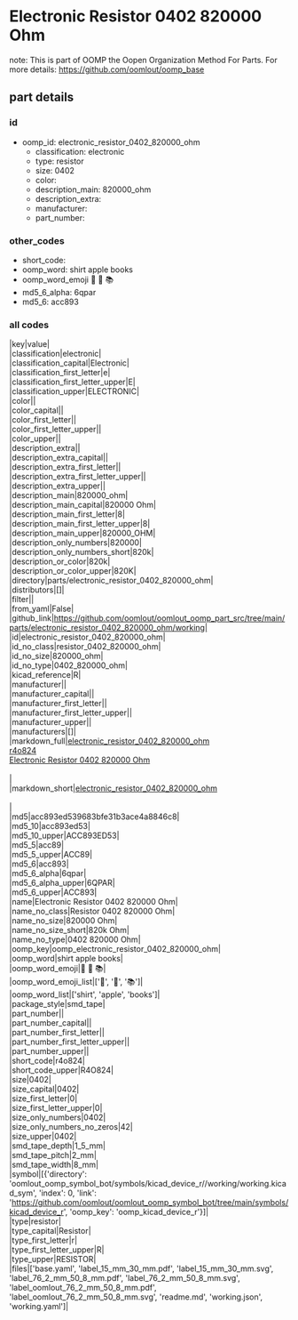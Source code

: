 # Electronic Resistor 0402 820000 Ohm  

note: This is part of OOMP the Oopen Organization Method For Parts. For more details: https://github.com/oomlout/oomp_base

##  part details





### id
* oomp_id: electronic_resistor_0402_820000_ohm
  * classification: electronic
  * type: resistor
  * size: 0402
  * color: 
  * description_main: 820000_ohm
  * description_extra: 
  * manufacturer: 
  * part_number: 

### other_codes
* short_code: 
* oomp_word: shirt apple books
* oomp_word_emoji :shirt: :apple: :books:
* md5_6_alpha: 6qpar
* md5_6: acc893

### all codes 
|key|value|  
|classification|electronic|  
|classification_capital|Electronic|  
|classification_first_letter|e|  
|classification_first_letter_upper|E|  
|classification_upper|ELECTRONIC|  
|color||  
|color_capital||  
|color_first_letter||  
|color_first_letter_upper||  
|color_upper||  
|description_extra||  
|description_extra_capital||  
|description_extra_first_letter||  
|description_extra_first_letter_upper||  
|description_extra_upper||  
|description_main|820000_ohm|  
|description_main_capital|820000 Ohm|  
|description_main_first_letter|8|  
|description_main_first_letter_upper|8|  
|description_main_upper|820000_OHM|  
|description_only_numbers|820000|  
|description_only_numbers_short|820k|  
|description_or_color|820k|  
|description_or_color_upper|820K|  
|directory|parts/electronic_resistor_0402_820000_ohm|  
|distributors|[]|  
|filter||  
|from_yaml|False|  
|github_link|https://github.com/oomlout/oomlout_oomp_part_src/tree/main/parts/electronic_resistor_0402_820000_ohm/working|  
|id|electronic_resistor_0402_820000_ohm|  
|id_no_class|resistor_0402_820000_ohm|  
|id_no_size|820000_ohm|  
|id_no_type|0402_820000_ohm|  
|kicad_reference|R|  
|manufacturer||  
|manufacturer_capital||  
|manufacturer_first_letter||  
|manufacturer_first_letter_upper||  
|manufacturer_upper||  
|manufacturers|[]|  
|markdown_full|[electronic_resistor_0402_820000_ohm](https://github.com/oomlout/oomlout_oomp_part_src/tree/main/parts/electronic_resistor_0402_820000_ohm/working)<br>[r4o824](https://github.com/oomlout/oomlout_oomp_part_src/tree/main/parts/electronic_resistor_0402_820000_ohm/working)<br>[Electronic Resistor 0402 820000 Ohm](https://github.com/oomlout/oomlout_oomp_part_src/tree/main/parts/electronic_resistor_0402_820000_ohm/working)<br><br>|  
|markdown_short|[electronic_resistor_0402_820000_ohm](https://github.com/oomlout/oomlout_oomp_part_src/tree/main/parts/electronic_resistor_0402_820000_ohm/working)<br><br>|  
|md5|acc893ed539683bfe31b3ace4a8846c8|  
|md5_10|acc893ed53|  
|md5_10_upper|ACC893ED53|  
|md5_5|acc89|  
|md5_5_upper|ACC89|  
|md5_6|acc893|  
|md5_6_alpha|6qpar|  
|md5_6_alpha_upper|6QPAR|  
|md5_6_upper|ACC893|  
|name|Electronic Resistor 0402 820000 Ohm|  
|name_no_class|Resistor 0402 820000 Ohm|  
|name_no_size|820000 Ohm|  
|name_no_size_short|820k Ohm|  
|name_no_type|0402 820000 Ohm|  
|oomp_key|oomp_electronic_resistor_0402_820000_ohm|  
|oomp_word|shirt apple books|  
|oomp_word_emoji|:shirt: :apple: :books:|  
|oomp_word_emoji_list|[':shirt:', ':apple:', ':books:']|  
|oomp_word_list|['shirt', 'apple', 'books']|  
|package_style|smd_tape|  
|part_number||  
|part_number_capital||  
|part_number_first_letter||  
|part_number_first_letter_upper||  
|part_number_upper||  
|short_code|r4o824|  
|short_code_upper|R4O824|  
|size|0402|  
|size_capital|0402|  
|size_first_letter|0|  
|size_first_letter_upper|0|  
|size_only_numbers|0402|  
|size_only_numbers_no_zeros|42|  
|size_upper|0402|  
|smd_tape_depth|1_5_mm|  
|smd_tape_pitch|2_mm|  
|smd_tape_width|8_mm|  
|symbol|[{'directory': 'oomlout_oomp_symbol_bot/symbols/kicad_device_r//working/working.kicad_sym', 'index': 0, 'link': 'https://github.com/oomlout/oomlout_oomp_symbol_bot/tree/main/symbols/kicad_device_r', 'oomp_key': 'oomp_kicad_device_r'}]|  
|type|resistor|  
|type_capital|Resistor|  
|type_first_letter|r|  
|type_first_letter_upper|R|  
|type_upper|RESISTOR|  
|files|['base.yaml', 'label_15_mm_30_mm.pdf', 'label_15_mm_30_mm.svg', 'label_76_2_mm_50_8_mm.pdf', 'label_76_2_mm_50_8_mm.svg', 'label_oomlout_76_2_mm_50_8_mm.pdf', 'label_oomlout_76_2_mm_50_8_mm.svg', 'readme.md', 'working.json', 'working.yaml']|  
